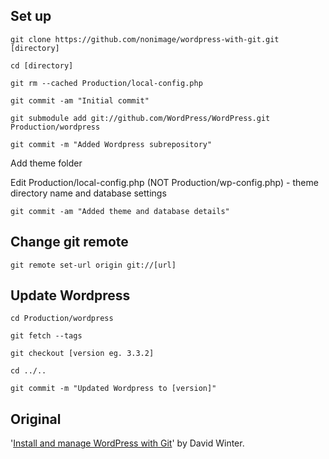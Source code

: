 ## Set up

	git clone https://github.com/nonimage/wordpress-with-git.git [directory]

	cd [directory]

	git rm --cached Production/local-config.php

	git commit -am "Initial commit"

	git submodule add git://github.com/WordPress/WordPress.git Production/wordpress

	git commit -m "Added Wordpress subrepository"

Add theme folder

Edit Production/local-config.php (NOT Production/wp-config.php) - theme directory name and database settings

	git commit -am "Added theme and database details"
	
## Change git remote

	git remote set-url origin git://[url]


## Update Wordpress

	cd Production/wordpress

	git fetch --tags

	git checkout [version eg. 3.3.2]

	cd ../..

	git commit -m "Updated Wordpress to [version]"


## Original

'[Install and manage WordPress with Git](http://davidwinter.me/articles/2012/04/09/install-and-manage-wordpress-with-git/)' by David Winter.